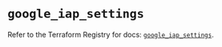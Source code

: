 # `google_iap_settings`

Refer to the Terraform Registry for docs: [`google_iap_settings`](https://registry.terraform.io/providers/hashicorp/google/6.30.0/docs/resources/iap_settings).
